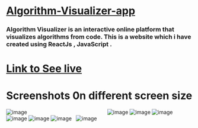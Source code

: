 # [Algorithm-Visualizer-app](https://alorithm-visualizer.netlify.app/)
### Algorithm Visualizer is an interactive online platform that visualizes algorithms from code. This is a website which i have created using ReactJs , JavaScript .
# [Link to See live](https://alorithm-visualizer.netlify.app/)
# Screenshots 0n different screen size
![image](https://user-images.githubusercontent.com/96313339/175776156-dbbad9c8-60f4-49ba-8c63-e0050a45aff1.png)   &nbsp; &nbsp; &nbsp; &nbsp; &nbsp; &nbsp; &nbsp; &nbsp; &nbsp; &nbsp; &nbsp; &nbsp; &nbsp; &nbsp; &nbsp; &nbsp; &nbsp; &nbsp; &nbsp; &nbsp; &nbsp; &nbsp; &nbsp; &nbsp; &nbsp; &nbsp; &nbsp;
![image](https://user-images.githubusercontent.com/96313339/175776002-f6267a40-b08c-45bc-bac4-8bb4b0ad4cb9.png)
![image](https://user-images.githubusercontent.com/96313339/175775147-aadfcb99-0fba-4be6-a4db-49db2390ca4b.png)
![image](https://user-images.githubusercontent.com/96313339/175775833-358cc6e6-d339-4439-bdf1-01aab95d91f9.png)
![image](https://user-images.githubusercontent.com/96313339/175775864-93c63dd8-21fb-4e5f-8905-901f71f4589c.png)
![image](https://user-images.githubusercontent.com/96313339/175776051-5d8c9ee6-abec-4a22-8dc9-730019045ec9.png)
![image](https://user-images.githubusercontent.com/96313339/175776089-c9e0edc6-7615-47d0-ab68-84b05d3d75dc.png) &nbsp; 
![image](https://user-images.githubusercontent.com/96313339/175776304-6b1dcc99-01ce-43ec-8db2-3f00026e5009.png)
